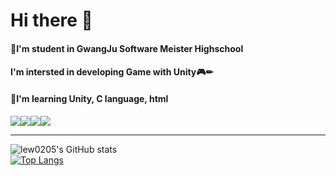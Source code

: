 # Hi there 👋

#### 🏫I'm student in GwangJu Software Meister Highschool  

#### I'm intersted in developing Game with Unity🎮✏  

#### 📘I'm learning Unity, C language, html  
<img src="https://img.shields.io/badge/Unity-yellow?style=flat-square&logo=Unity&logoColor=white"/><img src="https://img.shields.io/badge/C-9cf?style=flat-square&logo=C&logoColor=white"/><img src="https://img.shields.io/badge/CS-orange?style=flat-square&logo=C sharp&logoColor=white"/><img src="https://img.shields.io/badge/html-blueviolet?style=flat-square&logo=HTML5&logoColor=white"/>


<hr>




![lew0205's GitHub stats](https://github-readme-stats.vercel.app/api?username=lew0205&theme=solarized-light&show_icons=true)<br>
[![Top Langs](https://github-readme-stats.vercel.app/api/top-langs/?username=lew0205&layout=Demo)](https://github.com/lew0205/github-readme-stats)
